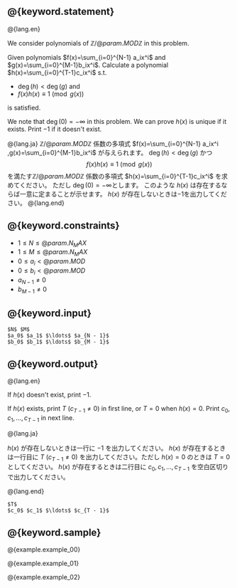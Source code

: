 ## @{keyword.statement}

@{lang.en}

We consider polynomials of $\mathbb{Z}/@{param.MOD}\mathbb{Z}$ in this problem.

Given polynomials $f(x)=\sum_{i=0}^{N-1} a_ix^i$ and $g(x)=\sum_{i=0}^{M-1}b_ix^i$.
Calculate a polynomial $h(x)=\sum_{i=0}^{T-1}c_ix^i$ s.t.

- $\deg(h) < \deg(g)$ and
- $f(x)h(x)\equiv1\pmod {g(x)}$

is satisfied.

We note that $\deg(0)=-\infty$ in this problem.
We can prove $h(x)$ is unique if it exists.
Print $-1$ if it doesn't exist.

@{lang.ja}
$\mathbb{Z}/@{param.MOD}\mathbb{Z}$ 係数の多項式 $f(x)=\sum_{i=0}^{N-1} a_ix^i ,g(x)=\sum_{i=0}^{M-1}b_ix^i$ が与えられます。
$\deg(h) < \deg(g)$ かつ 
$$f(x)h(x)\equiv1\pmod {g(x)}$$
を満たす$\mathbb{Z}/@{param.MOD}\mathbb{Z}$ 係数の多項式 $h(x)=\sum_{i=0}^{T-1}c_ix^i$ を求めてください。
ただし $\deg(0)=-\infty$とします。
このような $h(x)$ は存在するならば一意に定まることが示せます。
$h(x)$ が存在しないときは$-1$を出力してください。
@{lang.end}

## @{keyword.constraints}

- $1 \leq N \leq @{param.N_MAX}$
- $1 \leq M \leq @{param.N_MAX}$
- $0 \leq a_i < @{param.MOD}$
- $0 \leq b_i < @{param.MOD}$
- $a_{N-1} \neq 0$
- $b_{M-1} \neq 0$

## @{keyword.input}

```
$N$ $M$
$a_0$ $a_1$ $\ldots$ $a_{N - 1}$
$b_0$ $b_1$ $\ldots$ $b_{M - 1}$
```

## @{keyword.output}

@{lang.en}

If $h(x)$ doesn't exist, print $-1$.

If $h(x)$ exists, print $T$ ($c_{T-1} \neq 0$) in first line, or $T = 0$ when $h(x)=0$.
Print $c_0, c_1, \ldots, c_{T-1}$ in next line.

@{lang.ja}

$h(x)$ が存在しないときは一行に $-1$ を出力してください。
$h(x)$ が存在するときは一行目に $T$ ($c_{T-1} \neq 0$) を出力してください。ただし $h(x)=0$ のときは $T=0$ としてください。
$h(x)$ が存在するときは二行目に $c_0,c_1,\ldots,c_{T-1}$ を空白区切りで出力してください。

@{lang.end}

```
$T$
$c_0$ $c_1$ $\ldots$ $c_{T - 1}$
```

## @{keyword.sample}

@{example.example_00}

@{example.example_01}

@{example.example_02}
